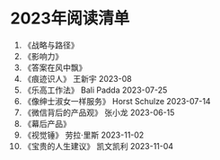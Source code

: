# 2023年阅读清单
1. 《战略与路径》
1. 《影响力》
2. 《答案在风中飘》
3. 《痕迹识人》  王新宇   2023-08
4. 《乐高工作法》 Bali Padda 2023-07-25
5. 《像绅士淑女一样服务》 Horst Schulze  2023-07-14
6. 《微信背后的产品观》 张小龙 2023-06-15
7. 《幕后产品》
8. 《视觉锤》 劳拉·里斯 2023-11-02
9. 《宝贵的人生建议》 凯文凯利 2023-11-04
